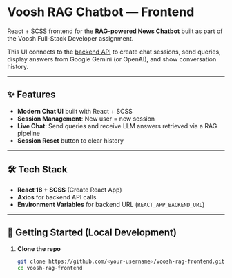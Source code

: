 # Voosh RAG Chatbot — Frontend

React + SCSS frontend for the **RAG-powered News Chatbot** built as part of the Voosh Full-Stack Developer assignment.

This UI connects to the [backend API](https://github.com/<your-backend-repo>) to create chat sessions, send queries, display answers from Google Gemini (or OpenAI), and show conversation history.

---

## ✨ Features
- **Modern Chat UI** built with React + SCSS  
- **Session Management**: New user = new session  
- **Live Chat**: Send queries and receive LLM answers retrieved via a RAG pipeline  
- **Session Reset** button to clear history  

---

## 🛠️ Tech Stack
- **React 18 + SCSS** (Create React App)
- **Axios** for backend API calls
- **Environment Variables** for backend URL (`REACT_APP_BACKEND_URL`)

---

## 🚀 Getting Started (Local Development)

1. **Clone the repo**  
   ```bash
   git clone https://github.com/<your-username>/voosh-rag-frontend.git
   cd voosh-rag-frontend
